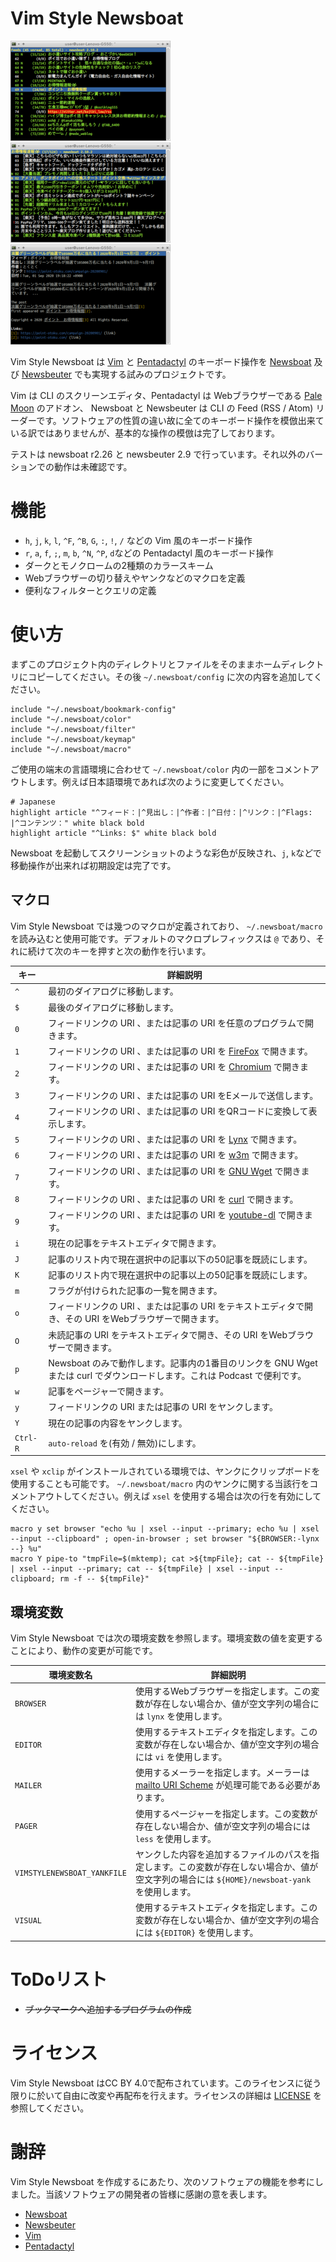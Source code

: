 <!--
## Document: readme.ja.md
##
## Manual (Japanese) for Vim Style Newsboat.
##
## Metadata:
##
##   author - <qq542vev at https://purl.org/meta/me/>
##   version - 1.1.4
##   date - 2022-03-30
##   since - 2020-08-15
##   copyright - Copyright (C) 2020 - 2022 qq542vev. Some rights reserved.
##   license - <CC-BY at https://creativecommons.org/licenses/by/4.0/>
##   package - vim-style-newsboat
##
## See Also:
##
##   * <Project homepage at https://github.com/qq542vev/vim-style-newsboat>
##   * <Bag report at https://github.com/qq542vev/vim-style-newsboat/issues>
-->

# Vim Style Newsboat

[![Screenshot of Feed List](images/thumbnails/color-feedlist.png)](images/color-feedlist.png "Screenshot of Feed List") [![Screenshot of Article List](images/thumbnails/color-articlelist.png)](images/color-articlelist.png "Screenshot of Article List") [![Screenshot of Article](images/thumbnails/color-article.png)](images/color-article.png "Screenshot of Article")

Vim Style Newsboat は [Vim](https://www.vim.org/) と [Pentadactyl](https://github.com/pentadactyl/pentadactyl) のキーボード操作を [Newsboat](https://newsboat.org/) 及び [Newsbeuter](https://www.newsbeuter.org/) でも実現する試みのプロジェクトです。

Vim は CLI のスクリーンエディタ、Pentadactyl は Webブラウザーである [Pale Moon](https://www.palemoon.org/) のアドオン、 Newsboat と Newsbeuter は CLI の Feed (RSS / Atom) リーダーです。ソフトウェアの性質の違い故に全てのキーボード操作を模倣出来ている訳ではありませんが、基本的な操作の模倣は完了しております。

テストは newsboat r2.26 と newsbeuter 2.9 で行っています。それ以外のバーションでの動作は未確認です。

# 機能

 * `h`, `j`, `k`, `l`, `^F`, `^B`, `G`, `:`, `!`, `/` などの Vim 風のキーボード操作
 * `r`, `a`, `f`, `;`, `m`, `b`, `^N`, `^P`, `d`などの Pentadactyl 風のキーボード操作
 * ダークとモノクロームの2種類のカラースキーム
 * Webブラウザーの切り替えやヤンクなどのマクロを定義
 * 便利なフィルターとクエリの定義

# 使い方

まずこのプロジェクト内のディレクトリとファイルをそのままホームディレクトリにコピーしてください。その後 `~/.newsboat/config` に次の内容を追加してください。

~~~
include "~/.newsboat/bookmark-config"
include "~/.newsboat/color"
include "~/.newsboat/filter"
include "~/.newsboat/keymap"
include "~/.newsboat/macro"
~~~

ご使用の端末の言語環境に合わせて `~/.newsboat/color` 内の一部をコメントアウトします。例えば日本語環境であれば次のように変更してください。

~~~
# Japanese
highlight article "^フィード：|^見出し：|^作者：|^日付：|^リンク：|^Flags: |^コンテンツ：" white black bold
highlight article "^Links: $" white black bold
~~~

Newsboat を起動してスクリーンショットのような彩色が反映され、`j`, `k`などで移動操作が出来れば初期設定は完了です。

## マクロ

Vim Style Newsboat では幾つのマクロが定義されており、 `~/.newsboat/macro` を読み込むと使用可能です。デフォルトのマクロプレフィックスは `@` であり、それに続けて次のキーを押すと次の動作を行います。

| キー | 詳細説明 |
| ---- | -------- |
| `^` | 最初のダイアログに移動します。 |
| `$` | 最後のダイアログに移動します。 |
| `0` | フィードリンクの URI 、または記事の URI を任意のプログラムで開きます。 |
| `1` | フィードリンクの URI 、または記事の URI を [FireFox](https://www.mozilla.org/firefox/) で開きます。 |
| `2` | フィードリンクの URI 、または記事の URI を [Chromium](https://www.chromium.org/Home) で開きます。 |
| `3` | フィードリンクの URI 、または記事の URI をEメールで送信します。 |
| `4` | フィードリンクの URI 、または記事の URI をQRコードに変換して表示します。 |
| `5` | フィードリンクの URI 、または記事の URI を [Lynx](http://lynx.browser.org/) で開きます。 |
| `6` | フィードリンクの URI 、または記事の URI を [w3m](http://w3m.sourceforge.net/) で開きます。 |
| `7` | フィードリンクの URI 、または記事の URI を [GNU Wget](https://www.gnu.org/software/wget/) で開きます。 |
| `8` | フィードリンクの URI 、または記事の URI を [curl](https://curl.haxx.se/) で開きます。 |
| `9` | フィードリンクの URI 、または記事の URI を [youtube-dl](https://youtube-dl.org/) で開きます。 |
| `i` | 現在の記事をテキストエディタで開きます。 |
| `J` | 記事のリスト内で現在選択中の記事以下の50記事を既読にします。 |
| `K` | 記事のリスト内で現在選択中の記事以上の50記事を既読にします。 |
| `m` | フラグが付けられた記事の一覧を開きます。 |
| `o` | フィードリンクの URI 、または記事の URI をテキストエディタで開き、その URI をWebブラウザーで開きます。 |
| `O` | 未読記事の URI をテキストエディタで開き、その URI をWebブラウザーで開きます。 |
| `p` | Newsboat のみで動作します。記事内の1番目のリンクを GNU Wget または curl でダウンロードします。これは Podcast で便利です。 |
| `w` | 記事をページャーで開きます。 |
| `y` | フィードリンクの URI または記事の URI をヤンクします。 |
| `Y` | 現在の記事の内容をヤンクします。 |
| `Ctrl-R` | `auto-reload` を(有効 / 無効)にします。 |

`xsel` や `xclip` がインストールされている環境では、ヤンクにクリップボードを使用することも可能です。 `~/.newsboat/macro` 内のヤンクに関する当該行をコメントアウトしてください。例えば `xsel` を使用する場合は次の行を有効にしてください。

~~~
macro y set browser "echo %u | xsel --input --primary; echo %u | xsel --input --clipboard" ; open-in-browser ; set browser "${BROWSER:-lynx --} %u"
macro Y pipe-to "tmpFile=$(mktemp); cat >${tmpFile}; cat -- ${tmpFile} | xsel --input --primary; cat -- ${tmpFile} | xsel --input --clipboard; rm -f -- ${tmpFile}"
~~~

## 環境変数

Vim Style Newsboat では次の環境変数を参照します。環境変数の値を変更することにより、動作の変更が可能です。

| 環境変数名 | 詳細説明 |
| ---------- | -------- |
| `BROWSER` | 使用するWebブラウザーを指定します。この変数が存在しない場合か、値が空文字列の場合には `lynx` を使用します。 |
| `EDITOR` | 使用するテキストエディタを指定します。この変数が存在しない場合か、値が空文字列の場合には `vi` を使用します。 |
| `MAILER` | 使用するメーラーを指定します。メーラーは [mailto URI Scheme](https://www.ietf.org/rfc/rfc6068.txt) が処理可能である必要があります。 |
| `PAGER` | 使用するページャーを指定します。この変数が存在しない場合か、値が空文字列の場合には `less` を使用します。 |
| `VIMSTYLENEWSBOAT_YANKFILE` | ヤンクした内容を追加するファイルのパスを指定します。この変数が存在しない場合か、値が空文字列の場合には `${HOME}/newsboat-yank` を使用します。 |
| `VISUAL` | 使用するテキストエディタを指定します。この変数が存在しない場合か、値が空文字列の場合には `${EDITOR}` を使用します。 |

# ToDoリスト

 * ~~ブックマークへ追加するプログラムの作成~~

# ライセンス

Vim Style Newsboat はCC BY 4.0で配布されています。このライセンスに従う限りに於いて自由に改変や再配布を行えます。ライセンスの詳細は [LICENSE](LICENSE) を参照してください。

# 謝辞

Vim Style Newsboat を作成するにあたり、次のソフトウェアの機能を参考にしました。当該ソフトウェアの開発者の皆様に感謝の意を表します。

 * [Newsboat](https://newsboat.org/)
 * [Newsbeuter](https://github.com/akrennmair/newsbeuter)
 * [Vim](https://www.vim.org/)
 * [Pentadactyl](https://github.com/pentadactyl/pentadactyl)
